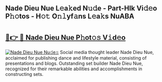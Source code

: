 ## Nade Dieu Nue L𝚎a𝚔ed N𝚞𝚍e - Part-Hlk Vi𝚍𝚎o P𝚑𝚘tos - H𝚘𝚝 O𝚗𝚕yf𝚊ns L𝚎a𝚔s NuABA

# <h2><a href="http://kf9l7zl.oniu.top/?m=Nade+Dieu+Nue">🔗👉 🔴 Nade Dieu Nue P𝚑ot𝚘𝚜 V𝚒d𝚎o</a></h2>

[![Nade Dieu Nue Nu𝚍e𝚜](https://i.imgur.com/0qMVB7G.gif)](http://kf9l7zl.oniu.top/?m=Nade+Dieu+Nue)
Social media thought leader Nade Dieu Nue, acclaimed for publishing dance and lifestyle material, consisting of presentations and blogs. Outstanding set builder Nade Dieu Nue, recognized for their remarkable abilities and accomplishments in constructing sets.  
